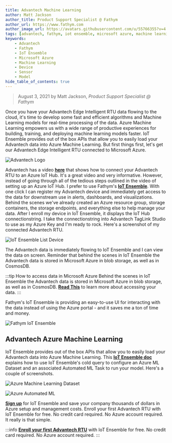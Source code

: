 ```yaml
---
title: Advantech Machine Learning
author: Matt Jackson
author_title: Product Support Specialist @ Fathym
author_url: https://www.fathym.com
author_image_url: https://avatars.githubusercontent.com/u/55766355?v=4
tags: [advantech, fathym, iot ensemble, microsoft azure, machine learning, devices, sensors, models]
keywords:
    - Advantech
    - Fathym
    - IoT Ensemble
    - Microsoft Azure
    - Machine Learning
    - Device
    - Sensor
    - Model
hide_table_of_contents: true
---
```


> August 3, 2021 by Matt Jackson, _Product Support Specialist @ Fathym_

Once you have your Advantech Edge Intelligent RTU data flowing to the cloud, it's time to develop some fast and efficient algorithms and Machine Learning models for real-time processing of the data. Azure Machine Learning empowers us with a wide range of productive experiences for building, training, and deploying machine learning models faster. IoT Ensemble provides out of the box APIs that allow you to easily load your Advantech data into Azure Machine Learning. But first things first, let's get our Advantech Edge Intelligent RTU connected to Microsoft Azure.

![Advantech Logo](https://www.fathym.com/img/screenshots/advantech-adam-3600.jpg)

Advantech has a video **[here](https://www.youtube.com/watch?v=HEhvcU36Z8o)** that shows how to connect your Advantech RTU to an Azure IoT Hub. It's a great video and very informative. However, instead of going through all of the tedious steps outlined in the video of setting up an Azure IoT Hub. I prefer to use Fathym's **[IoT Ensemble](https://www.fathym.com/iot)**. With one click I can register my Advantech device and immediately get access to the data for downstream use in alerts, dashboards, and visualizations. Behind the scenes we've already created an Azure resource group, storage containers, the storage endpoints, and everything else to help manage your data. After I enroll my device in IoT Ensemble, it displays the IoT Hub connectionstring. I take the connectionstring into Advantech TagLink Studio to use as my Azure Key and I'm ready to rock. Here's a screenshot of my connected Advantech RTU.

![IoT Ensemble List Device](https://www.fathym.com/img/screenshots/Advantech-ConnectedDevice.PNG)

The Advantech data is immediately flowing to IoT Ensemble and I can view the data on screen. Reminder that behind the scenes in IoT Ensemble the Advantech data is stored in Microsoft Azure in blob storage, as well as in CosmosDB. 

:::tip How to access data in Microsoft Azure
Behind the scenes in IoT Ensemble the Advantech data is stored in Microsoft Azure in blob storage, as well as in CosmosDB. **[Read This](https://www.fathym.com/iot/docs/getting-started/connecting-downstream)** to learn more about accessing your data.
:::

Fathym's IoT Ensemble is providing an easy-to-use UI for interacting with the data instead of using the Azure portal - and it saves me a ton of time and money.

![Fathym IoT Ensemble](https://www.fathym.com/img/screenshots/Advantech-Dashboard.PNG)

## Advantech Azure Machine Learning

IoT Ensemble provides out of the box APIs that allow you to easily load your Advantech data into Azure Machine Learning. This **[IoT Ensemble doc](https://www.fathym.com/iot/docs/devs/storage/azure-ml)** explains how to use IoT Ensemble's cold query to configure an Azure ML Dataset and an associated Automated ML Task to run your model. Here's a couple of screenshots.

![Azure Machine Learning Dataset](https://www.fathym.com/img/screenshots/azure-ml-automated-ml-run-dataset-wizard-skip.png)

![Azure Automated ML](https://www.fathym.com/img/screenshots/azure-ml-automated-ml-running.png)

**[Sign up](https://www.fathym.com/dashboard/iot)** for IoT Ensemble and save your company thousands of dollars in Azure setup and management costs. Enroll your first Advantech RTU with IoT Ensemble for free. No credit card required. No Azure account required. It really is that simple.

:::info
**[Enroll your first Advantech RTU](https://www.fathym.com/dashboard/iot)** with IoT Ensemble for free.
No credit card required.
No Azure account required.
:::
